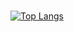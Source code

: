 ### 
[![Top Langs](https://github-readme-stats.vercel.app/api/top-langs/?username=zooioioq)](https://github.com/zooioioq/github-readme-stats)

